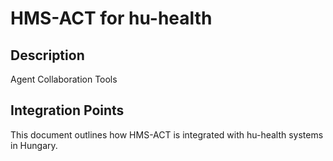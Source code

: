 # HMS-ACT for hu-health

## Description

Agent Collaboration Tools

## Integration Points

This document outlines how HMS-ACT is integrated with hu-health systems in Hungary.
